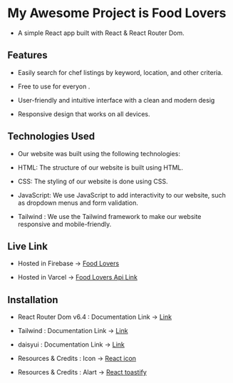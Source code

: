 # My Awesome Project is Food Lovers

- A simple React app built with React & React Router Dom.

## Features

- Easily search for chef listings by keyword, location, and other criteria.

- Free to use for everyon .

- User-friendly and intuitive interface with a clean and modern desig

- Responsive design that works on all devices.

## Technologies Used

- Our website was built using the following technologies:

- HTML: The structure of our website is built using HTML.

- CSS: The styling of our website is done using CSS.

- JavaScript: We use JavaScript to add interactivity to our website, such as dropdown menus and form validation.

- Tailwind : We use the Tailwind framework to make our website responsive and mobile-friendly.

## Live Link

- Hosted in Firebase -> [Food Lovers](https://food-lovers-1f510.web.app/)

- Hosted in Varcel -> [Food Lovers Api Link ](https://loves-food-server.vercel.app/)

## Installation

- React Router Dom v6.4 : Documentation Link -> [Link](https://reactrouter.com/en/main/start/overview)

- Tailwind : Documentation Link -> [Link](https://tailwindcss.com/docs/installation)

- daisyui : Documentation Link -> [Link](https://daisyui.com/docs/install)

- Resources & Credits : Icon -> [React icon ](https://react-icons.github.io/react-icons/)

- Resources & Credits : Alart -> [React toastify ](https://fkhadra.github.io/react-toastify/introduction)

